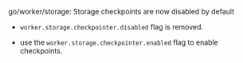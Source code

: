 go/worker/storage: Storage checkpoints are now disabled by default

- `worker.storage.checkpointer.disabled` flag is removed.

- use the `worker.storage.checkpointer.enabled` flag to enable checkpoints.
